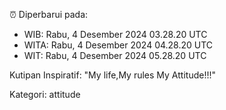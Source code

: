 ⏰ Diperbarui pada:
- WIB: Rabu, 4 Desember 2024 03.28.20 UTC
- WITA: Rabu, 4 Desember 2024 04.28.20 UTC
- WIT: Rabu, 4 Desember 2024 05.28.20 UTC

Kutipan Inspiratif:
"My life,My rules My Attitude!!!"


Kategori: attitude

